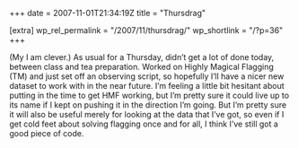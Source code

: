+++
date = 2007-11-01T21:34:19Z
title = "Thursdrag"

[extra]
wp_rel_permalink = "/2007/11/thursdrag/"
wp_shortlink = "/?p=36"
+++

(My I am clever.) As usual for a Thursday, didn’t get a lot of done today,
between class and tea preparation. Worked on Highly Magical Flagging (TM) and
just set off an observing script, so hopefully I’ll have a nicer new dataset
to work with in the near future. I’m feeling a little bit hesitant about
putting in the time to get HMF working, but I’m pretty sure it could live up
to its name if I kept on pushing it in the direction I’m going. But I’m pretty
sure it will also be useful merely for looking at the data that I’ve got, so
even if I get cold feet about solving flagging once and for all, I think I’ve
still got a good piece of code.
